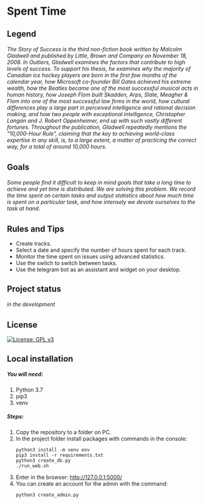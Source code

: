Spent Time
=======================

Legend
-----------

###### The Story of Success is the third non-fiction book written by Malcolm Gladwell and published by Little, Brown and Company on November 18, 2008. In Outliers, Gladwell examines the factors that contribute to high levels of success. To support his thesis, he examines why the majority of Canadian ice hockey players are born in the first few months of the calendar year, how Microsoft co-founder Bill Gates achieved his extreme wealth, how the Beatles became one of the most successful musical acts in human history, how Joseph Flom built Skadden, Arps, Slate, Meagher & Flom into one of the most successful law firms in the world, how cultural differences play a large part in perceived intelligence and rational decision making, and how two people with exceptional intelligence, Christopher Langan and J. Robert Oppenheimer, end up with such vastly different fortunes. Throughout the publication, Gladwell repeatedly mentions the "10,000-Hour Rule", claiming that the key to achieving world-class expertise in any skill, is, to a large extent, a matter of practicing the correct way, for a total of around 10,000 hours.

Goals
-----
###### Some people find it difficult to keep in mind goals that take a long time to achieve and yet time is distributed. We are solving this problem. We record the time spent on certain tasks and output statistics about how much time is spent on a particular task, and how intensely we devote ourselves to the task at hand.

Rules and Tips
--------------
 - Create tracks.
 - Select a date and specify the number of hours spent for each track.
 - Monitor the time spent on issues using advanced statistics.
 - Use the switch to switch between tasks.
 - Use the telegram bot as an assistant and widget on your desktop.
 
Project status
----------------
###### *in the development*

License
-------
[![License: GPL v3](https://img.shields.io/badge/License-GPLv3-blue.svg)](https://www.gnu.org/licenses/gpl-3.0) 

Local installation
------------------
##### You will need:
1. Python 3.7
2. pip3
3. venv
##### Steps:
1. Copy the repository to a folder on PC.
2. In the project folder install packages with commands in the console: 
   ````
   python3 install -m venv env
   pip3 install -r requirements.txt
   python3 create_db.py
   ./run_web.sh
   
3. Enter in the browser:
   <http://127.0.0.1:5000/>
4. You can create an account for the admin with the command:
   ````
   python3 create_admin.py
